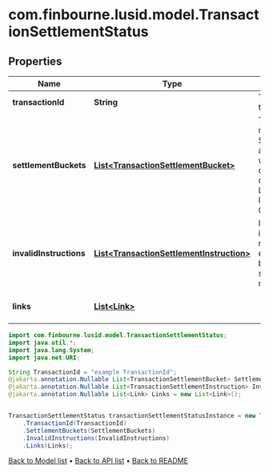 # com.finbourne.lusid.model.TransactionSettlementStatus

## Properties

Name | Type | Description | Notes
------------ | ------------- | ------------- | -------------
**transactionId** | **String** | The unique identifier for the transaction. | [default to String]
**settlementBuckets** | [**List&lt;TransactionSettlementBucket&gt;**](TransactionSettlementBucket.md) | The transaction&#39;s external movements (ie: with SettlementMode&#x3D;External) are grouped into buckets with each bucket uniquely defined by the combination of SettlementCategory, LusidInstrumentId, InstrumentScope and ContractualSettlementDate. | [optional] [default to List<TransactionSettlementBucket>]
**invalidInstructions** | [**List&lt;TransactionSettlementInstruction&gt;**](TransactionSettlementInstruction.md) | Invalid settlement instructions where the referenced transaction exists but the settlement bucket implied by the settlement instruction does not exist. | [optional] [default to List<TransactionSettlementInstruction>]
**links** | [**List&lt;Link&gt;**](Link.md) |  | [optional] [default to List<Link>]

```java
import com.finbourne.lusid.model.TransactionSettlementStatus;
import java.util.*;
import java.lang.System;
import java.net.URI;

String TransactionId = "example TransactionId";
@jakarta.annotation.Nullable List<TransactionSettlementBucket> SettlementBuckets = new List<TransactionSettlementBucket>();
@jakarta.annotation.Nullable List<TransactionSettlementInstruction> InvalidInstructions = new List<TransactionSettlementInstruction>();
@jakarta.annotation.Nullable List<Link> Links = new List<Link>();


TransactionSettlementStatus transactionSettlementStatusInstance = new TransactionSettlementStatus()
    .TransactionId(TransactionId)
    .SettlementBuckets(SettlementBuckets)
    .InvalidInstructions(InvalidInstructions)
    .Links(Links);
```


[Back to Model list](../README.md#documentation-for-models) &#8226; [Back to API list](../README.md#documentation-for-api-endpoints) &#8226; [Back to README](../README.md)
